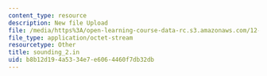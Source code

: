 ```yaml
---
content_type: resource
description: New file Upload
file: /media/https%3A/open-learning-course-data-rc.s3.amazonaws.com/12-811-tropical-meteorology-spring-2011/b8b12d194a5334e7e6064460f7db32db_sounding_2.in
file_type: application/octet-stream
resourcetype: Other
title: sounding_2.in
uid: b8b12d19-4a53-34e7-e606-4460f7db32db
---
```

